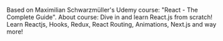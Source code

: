Based on Maximilian Schwarzmüller's Udemy course: "React - The Complete Guide".
About course: Dive in and learn React.js from scratch! Learn Reactjs, Hooks, Redux, React Routing, Animations, Next.js and way more!

